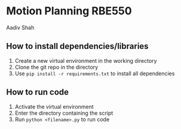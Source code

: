 # Motion Planning RBE550
Aadiv Shah  

## How to install dependencies/libraries
1. Create a new virtual environment in the working directory
2. Clone the git repo in the directory
3. Use ```pip install -r requirements.txt``` to install all dependencies

## How to run code
1. Activate the virtual environment
2. Enter the directory containing the script
3. Run ```python <filename>.py``` to run code
